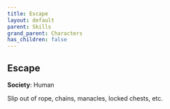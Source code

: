 ```yaml
---
title: Escape
layout: default
parent: Skills
grand_parent: Characters
has_children: false
---
```


## Escape

**Society**: Human

Slip out of rope, chains, manacles, locked chests, etc.
